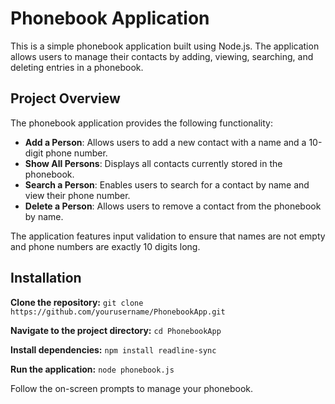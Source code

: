 # Phonebook Application

This is a simple phonebook application built using Node.js. The application allows users to manage their contacts by adding, viewing, searching, and deleting entries in a phonebook.

## Project Overview

The phonebook application provides the following functionality:
- **Add a Person**: Allows users to add a new contact with a name and a 10-digit phone number.
- **Show All Persons**: Displays all contacts currently stored in the phonebook.
- **Search a Person**: Enables users to search for a contact by name and view their phone number.
- **Delete a Person**: Allows users to remove a contact from the phonebook by name.

The application features input validation to ensure that names are not empty and phone numbers are exactly 10 digits long.

## Installation

**Clone the repository:** `git clone https://github.com/yourusername/PhonebookApp.git`

**Navigate to the project directory:** `cd PhonebookApp`

**Install dependencies:** `npm install readline-sync`

**Run the application:** `node phonebook.js`

Follow the on-screen prompts to manage your phonebook.
